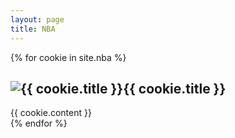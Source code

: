 ```yaml
---
layout: page
title: NBA
---
```


{% for cookie in site.nba %}
  <div class="cookie">
    <h2><img src="{{ cookie.image_path }}" alt="{{ cookie.title }}">{{ cookie.title }}</a></h2>
    {{ cookie.content }}
  </div>
{% endfor %}
